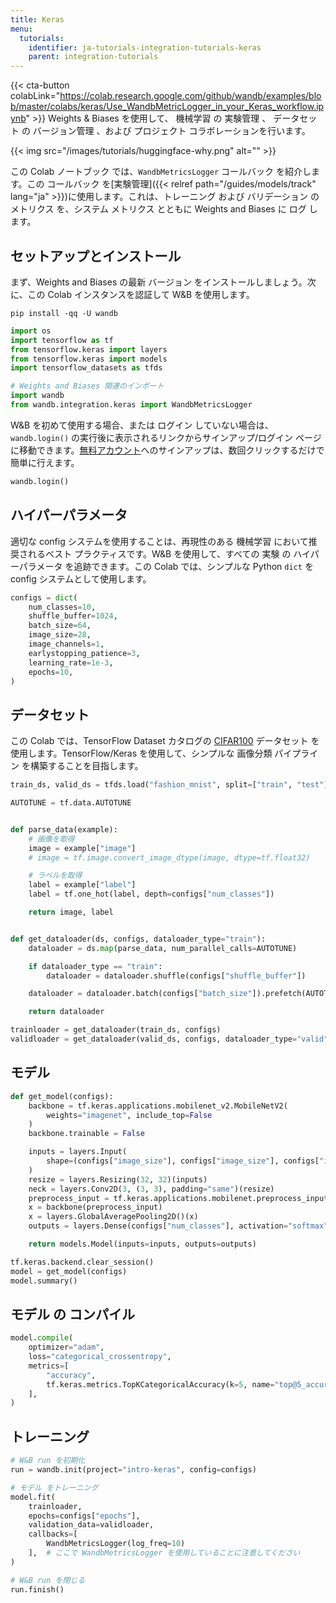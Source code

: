 ```yaml
---
title: Keras
menu:
  tutorials:
    identifier: ja-tutorials-integration-tutorials-keras
    parent: integration-tutorials
---
```


{{< cta-button colabLink="https://colab.research.google.com/github/wandb/examples/blob/master/colabs/keras/Use_WandbMetricLogger_in_your_Keras_workflow.ipynb" >}}
Weights & Biases を使用して、 機械学習 の 実験管理 、 データセット の バージョン管理 、および プロジェクト コラボレーションを行います。

{{< img src="/images/tutorials/huggingface-why.png" alt="" >}}

この Colab ノートブック では、`WandbMetricsLogger` コールバック を紹介します。この コールバック を[実験管理]({{< relref path="/guides/models/track" lang="ja" >}})に使用します。これは、トレーニング および バリデーション の メトリクス を、システム メトリクス とともに Weights and Biases に ログ します。

## セットアップとインストール

まず、Weights and Biases の最新 バージョン をインストールしましょう。次に、この Colab インスタンスを認証して W&B を使用します。

```shell
pip install -qq -U wandb
```

```python
import os
import tensorflow as tf
from tensorflow.keras import layers
from tensorflow.keras import models
import tensorflow_datasets as tfds

# Weights and Biases 関連のインポート
import wandb
from wandb.integration.keras import WandbMetricsLogger
```

W&B を初めて使用する場合、または ログイン していない場合は、`wandb.login()` の実行後に表示されるリンクからサインアップ/ログイン ページに移動できます。[無料アカウント](https://wandb.ai/signup)へのサインアップは、数回クリックするだけで簡単に行えます。

```python
wandb.login()
```

## ハイパーパラメータ

適切な config システムを使用することは、再現性のある 機械学習 において推奨されるベスト プラクティスです。W&B を使用して、すべての 実験 の ハイパーパラメータ を追跡できます。この Colab では、シンプルな Python `dict` を config システムとして使用します。

```python
configs = dict(
    num_classes=10,
    shuffle_buffer=1024,
    batch_size=64,
    image_size=28,
    image_channels=1,
    earlystopping_patience=3,
    learning_rate=1e-3,
    epochs=10,
)
```

## データセット

この Colab では、TensorFlow Dataset カタログの [CIFAR100](https://www.tensorflow.org/datasets/catalog/cifar100) データセット を使用します。TensorFlow/Keras を使用して、シンプルな 画像分類 パイプライン を構築することを目指します。

```python
train_ds, valid_ds = tfds.load("fashion_mnist", split=["train", "test"])
```

```python
AUTOTUNE = tf.data.AUTOTUNE


def parse_data(example):
    # 画像を取得
    image = example["image"]
    # image = tf.image.convert_image_dtype(image, dtype=tf.float32)

    # ラベルを取得
    label = example["label"]
    label = tf.one_hot(label, depth=configs["num_classes"])

    return image, label


def get_dataloader(ds, configs, dataloader_type="train"):
    dataloader = ds.map(parse_data, num_parallel_calls=AUTOTUNE)

    if dataloader_type == "train":
        dataloader = dataloader.shuffle(configs["shuffle_buffer"])

    dataloader = dataloader.batch(configs["batch_size"]).prefetch(AUTOTUNE)

    return dataloader
```

```python
trainloader = get_dataloader(train_ds, configs)
validloader = get_dataloader(valid_ds, configs, dataloader_type="valid")
```

## モデル

```python
def get_model(configs):
    backbone = tf.keras.applications.mobilenet_v2.MobileNetV2(
        weights="imagenet", include_top=False
    )
    backbone.trainable = False

    inputs = layers.Input(
        shape=(configs["image_size"], configs["image_size"], configs["image_channels"])
    )
    resize = layers.Resizing(32, 32)(inputs)
    neck = layers.Conv2D(3, (3, 3), padding="same")(resize)
    preprocess_input = tf.keras.applications.mobilenet.preprocess_input(neck)
    x = backbone(preprocess_input)
    x = layers.GlobalAveragePooling2D()(x)
    outputs = layers.Dense(configs["num_classes"], activation="softmax")(x)

    return models.Model(inputs=inputs, outputs=outputs)
```

```python
tf.keras.backend.clear_session()
model = get_model(configs)
model.summary()
```

## モデル の コンパイル

```python
model.compile(
    optimizer="adam",
    loss="categorical_crossentropy",
    metrics=[
        "accuracy",
        tf.keras.metrics.TopKCategoricalAccuracy(k=5, name="top@5_accuracy"),
    ],
)
```

## トレーニング

```python
# W&B run を初期化
run = wandb.init(project="intro-keras", config=configs)

# モデル をトレーニング
model.fit(
    trainloader,
    epochs=configs["epochs"],
    validation_data=validloader,
    callbacks=[
        WandbMetricsLogger(log_freq=10)
    ],  # ここで WandbMetricsLogger を使用していることに注意してください
)

# W&B run を閉じる
run.finish()
```